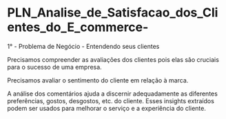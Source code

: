 # PLN_Analise_de_Satisfacao_dos_Clientes_do_E_commerce-


1° - Problema de Negócio - Entendendo seus clientes

Precisamos compreender as avaliações dos clientes pois elas são cruciais para o sucesso de uma empresa.

Precisamos avaliar o sentimento do cliente em relação à marca.

A análise dos comentários ajuda a discernir adequadamente as diferentes preferências, gostos, desgostos, etc. do cliente. Esses insights extraídos podem ser usados ​​para melhorar o serviço e a experiência do cliente.
